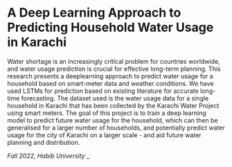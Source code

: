# A Deep Learning Approach to Predicting Household Water Usage in Karachi
Water shortage is an increasingly critical problem
for countries worldwide, and water usage prediction is crucial
for effective long-term planning. This research presents a deeplearning
approach to predict water usage for a household based
on smart-meter data and weather conditions. We have used
LSTMs for prediction based on existing literature for accurate
long-time forecasting. The dataset used is the water usage data
for a single household in Karachi that has been collected by
the Karachi Water Project using smart meters. The goal of this
project is to train a deep learning model to predict future water
usage for the household, which can then be generalised for a
larger number of households, and potentially predict water usage
for the city of Karachi on a larger scale - and aid future water
planning and distribution.

_Fall 2022, Habib University_
_

